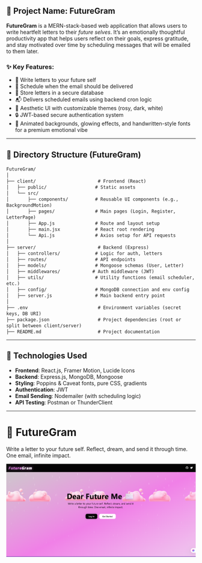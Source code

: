 
## 🌟 Project Name: **FutureGram**

**FutureGram** is a MERN-stack-based web application that allows users to write heartfelt letters to their *future selves*. It’s an emotionally thoughtful productivity app that helps users reflect on their goals, express gratitude, and stay motivated over time by scheduling messages that will be emailed to them later.

### ✨ Key Features:

* 📝 Write letters to your future self
* 📅 Schedule when the email should be delivered
* 💌 Store letters in a secure database
* 📬 Delivers scheduled emails using backend cron logic
* 🎨 Aesthetic UI with customizable themes (rosy, dark, white)
* 🔒 JWT-based secure authentication system
* 🌈 Animated backgrounds, glowing effects, and handwritten-style fonts for a premium emotional vibe

---

## 📁 Directory Structure (FutureGram)

```
FutureGram/
│
├── client/                       # Frontend (React)
│   ├── public/                  # Static assets
│   └── src/
│       ├── components/          # Reusable UI components (e.g., BackgroundMotion)
│       ├── pages/               # Main pages (Login, Register, LetterPage)
│       ├── App.js               # Route and layout setup
│       ├── main.jsx             # React root rendering
│       └── Api.js               # Axios setup for API requests
│
├── server/                       # Backend (Express)
│   ├── controllers/             # Logic for auth, letters
│   ├── routes/                  # API endpoints
│   ├── models/                  # Mongoose schemas (User, Letter)
│   ├── middlewares/            # Auth middleware (JWT)
│   ├── utils/                   # Utility functions (email scheduler, etc.)
│   ├── config/                  # MongoDB connection and env config
│   ├── server.js                # Main backend entry point
│
├── .env                          # Environment variables (secret keys, DB URI)
├── package.json                  # Project dependencies (root or split between client/server)
├── README.md                     # Project documentation
```

---

## 🧠 Technologies Used

* **Frontend**: React.js, Framer Motion, Lucide Icons
* **Backend**: Express.js, MongoDB, Mongoose
* **Styling**: Poppins & Caveat fonts, pure CSS, gradients
* **Authentication**: JWT
* **Email Sending**: Nodemailer (with scheduling logic)
* **API Testing**: Postman or ThunderClient

---
# 💌 FutureGram

Write a letter to your future self. Reflect, dream, and send it through time. One email, infinite impact.

![FutureGram Preview](frontend/src/assets/read.png)


